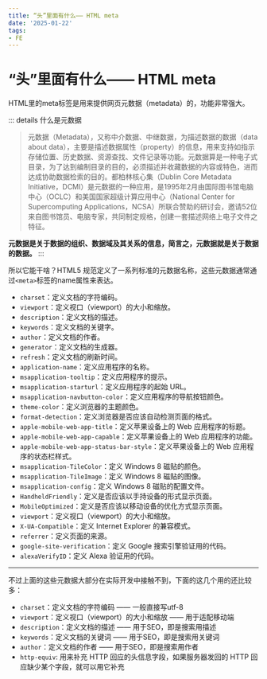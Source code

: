 ```yaml
---
title: “头”里面有什么—— HTML meta
date: '2025-01-22'
tags:
- FE
---
```


# “头”里面有什么—— HTML meta

HTML里的meta标签是用来提供网页元数据（metadata）的，功能非常强大。

::: details 什么是元数据
> 元数据（Metadata），又称中介数据、中继数据，为描述数据的数据（data about data），主要是描述数据属性（property）的信息，用来支持如指示存储位置、历史数据、资源查找、文件记录等功能。元数据算是一种电子式目录，为了达到编制目录的目的，必须描述并收藏数据的内容或特色，进而达成协助数据检索的目的。都柏林核心集（Dublin Core Metadata Initiative，DCMI）是元数据的一种应用，是1995年2月由国际图书馆电脑中心（OCLC）和美国国家超级计算应用中心（National Center for Supercomputing Applications，NCSA）所联合赞助的研讨会，邀请52位来自图书馆员、电脑专家，共同制定规格，创建一套描述网络上电子文件之特征。

**元数据是关于数据的组织、数据域及其关系的信息，简言之，元数据就是关于数据的数据。**
:::

所以它能干啥？HTML5 规范定义了一系列标准的元数据名称，这些元数据通常通过`<meta>`标签的name属性来表达。

- `charset`：定义文档的字符编码。
- `viewport`：定义视口（viewport）的大小和缩放。
- `description`：定义文档的描述。
- `keywords`：定义文档的关键字。
- `author`：定义文档的作者。
- `generator`：定义文档的生成器。
- `refresh`：定义文档的刷新时间。
- `application-name`：定义应用程序的名称。
- `msapplication-tooltip`：定义应用程序的提示。
- `msapplication-starturl`：定义应用程序的起始 URL。
- `msapplication-navbutton-color`：定义应用程序的导航按钮颜色。
- `theme-color`：定义浏览器的主题颜色。
- `format-detection`：定义浏览器是否应该自动检测页面的格式。
- `apple-mobile-web-app-title`：定义苹果设备上的 Web 应用程序的标题。
- `apple-mobile-web-app-capable`：定义苹果设备上的 Web 应用程序的功能。
- `apple-mobile-web-app-status-bar-style`：定义苹果设备上的 Web 应用程序的状态栏样式。
- `msapplication-TileColor`：定义 Windows 8 磁贴的颜色。
- `msapplication-TileImage`：定义 Windows 8 磁贴的图像。
- `msapplication-config`：定义 Windows 8 磁贴的配置文件。
- `HandheldFriendly`：定义是否应该以手持设备的形式显示页面。
- `MobileOptimized`：定义是否应该以移动设备的优化方式显示页面。
- `viewport`：定义视口（viewport）的大小和缩放。
- `X-UA-Compatible`：定义 Internet Explorer 的兼容模式。
- `referrer`：定义页面的来源。
- `google-site-verification`：定义 Google 搜索引擎验证用的代码。
- `alexaVerifyID`：定义 Alexa 验证用的代码。            
--- 
不过上面的这些元数据大部分在实际开发中接触不到，下面的这几个用的还比较多：

- `charset`：定义文档的字符编码 —— 一般直接写utf-8
- `viewport`：定义视口（viewport）的大小和缩放 —— 用于适配移动端
- `description`：定义文档的描述 —— 用于SEO，即是搜索用描述
- `keywords`：定义文档的关键词 —— 用于SEO，即是搜索用关键词
- `author`：定义文档的作者 —— 用于SEO，即是搜索用作者
- `http-equiv`: 用来补充 HTTP 回应的头信息字段，如果服务器发回的 HTTP 回应缺少某个字段，就可以用它补充
